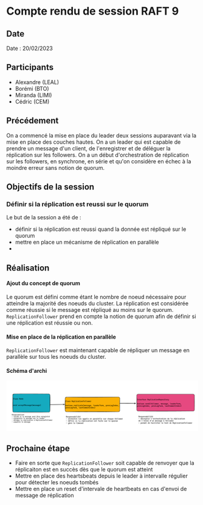 # Compte rendu de session RAFT 9

## Date

Date : 20/02/2023


## Participants

- Alexandre (LEAL)
- Borémi (BTO)
- Miranda (LIMI)
- Cédric (CEM)

## Précédement

On a commencé la mise en place du leader deux sessions auparavant via la mise en place des couches hautes.
On a un leader qui est capable de prendre un message d'un client, de l'enregistrer et de déléguer la réplication sur les followers.
On a un début d'orchestration de réplication sur les followers, en synchrone, en série et qu'on considère en échec à la moindre erreur sans notion de quorum.


## Objectifs de la session

### Définir si la réplication est reussi sur le quorum 

Le but de la session a été de : 
- définir si la réplication est reussi quand la donnée est répliqué sur le quorum
- mettre en place un mécanisme de réplication en parallèle
- 
## Réalisation

#### Ajout du concept de quorum

Le quorum est défini comme étant le nombre de noeud nécessaire pour atteindre la majorité des noeuds du cluster.
La réplication est considérée comme réussie si le message est répliqué au moins sur le quorum.
`ReplicationFollower` prend en compte la notion de quorum afin de définir si une réplication est réussie ou non.

#### Mise en place de la réplication en parallèle

`ReplicationFollower` est maintenant capable de répliquer un message en parallèle sur tous les noeuds du cluster.

#### Schéma d'archi

![couche applicative de la gestion du leader](img/couche_appli_session9.png "Text to show on mouseover")

## Prochaine étape

- Faire en sorte que `ReplicationFollower` soit capable de renvoyer que la réplicaiton est en succès dès que le quorum est atteint
- Mettre en place des heartsbeats depuis le leader à intervalle régulier pour détecter les noeuds tombés
- Mettre en place un reset d'intervale de heartbeats en cas d'envoi de message de réplication